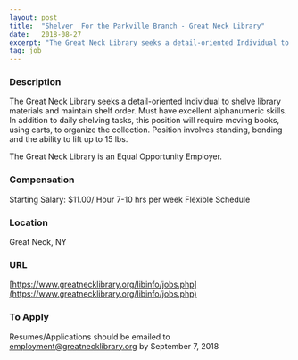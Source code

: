 ```yaml
---
layout: post
title:  "Shelver  For the Parkville Branch - Great Neck Library"
date:   2018-08-27
excerpt: "The Great Neck Library seeks a detail-oriented Individual to shelve library materials and maintain shelf order. Must have excellent alphanumeric skills. In addition to daily shelving tasks, this position will require moving books, using carts, to organize the collection. Position involves standing, bending and the ability to lift up to..."
tag: job
---
```


### Description   

The Great Neck Library seeks a detail-oriented Individual to shelve library materials and maintain shelf order. 
Must have excellent alphanumeric skills. 
In addition to daily shelving tasks, this position will require moving books, using carts, to organize the collection.
Position involves standing, bending and the ability to lift up to 15 lbs.


The Great Neck Library is an Equal Opportunity Employer.







### Compensation   

Starting Salary: $11.00/ Hour 7-10 hrs per week Flexible Schedule


### Location   

Great Neck, NY


### URL   

[https://www.greatnecklibrary.org/libinfo/jobs.php](https://www.greatnecklibrary.org/libinfo/jobs.php)

### To Apply   

Resumes/Applications should be emailed to employment@greatnecklibrary.org by September 7, 2018 







